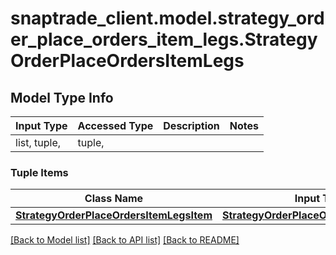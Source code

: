 # snaptrade_client.model.strategy_order_place_orders_item_legs.StrategyOrderPlaceOrdersItemLegs

## Model Type Info
Input Type | Accessed Type | Description | Notes
------------ | ------------- | ------------- | -------------
list, tuple,  | tuple,  |  | 

### Tuple Items
Class Name | Input Type | Accessed Type | Description | Notes
------------- | ------------- | ------------- | ------------- | -------------
[**StrategyOrderPlaceOrdersItemLegsItem**](StrategyOrderPlaceOrdersItemLegsItem.md) | [**StrategyOrderPlaceOrdersItemLegsItem**](StrategyOrderPlaceOrdersItemLegsItem.md) | [**StrategyOrderPlaceOrdersItemLegsItem**](StrategyOrderPlaceOrdersItemLegsItem.md) |  | 

[[Back to Model list]](../../README.md#documentation-for-models) [[Back to API list]](../../README.md#documentation-for-api-endpoints) [[Back to README]](../../README.md)

